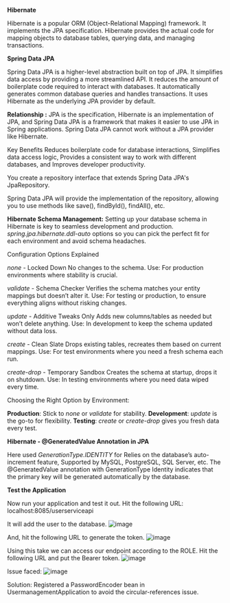 **Hibernate**

Hibernate is a popular ORM (Object-Relational Mapping) framework.
It implements the JPA specification.
Hibernate provides the actual code for mapping objects to database tables, querying data, and managing transactions.

**Spring Data JPA**

Spring Data JPA is a higher-level abstraction built on top of JPA.
It simplifies data access by providing a more streamlined API.
It reduces the amount of boilerplate code required to interact with databases.
It automatically generates common database queries and handles transactions.
It uses Hibernate as the underlying JPA provider by default.

**Relationship :**
JPA is the specification, Hibernate is an implementation of JPA, and Spring Data JPA is a framework that makes it easier to use JPA in Spring applications. 
Spring Data JPA cannot work without a JPA provider like Hibernate. 

Key Benefits Reduces boilerplate code for database interactions, Simplifies data access logic, Provides a consistent way to work with different databases, and Improves developer productivity.

You create a repository interface that extends Spring Data JPA's JpaRepository.

Spring Data JPA will provide the implementation of the repository, allowing you to use methods like save(), findById(), findAll(), etc.

**Hibernate Schema Management:**
Setting up your database schema in Hibernate is key to seamless development and production. _spring.jpa.hibernate.ddl-auto_ options so you can pick the perfect fit for each environment and avoid schema headaches.

Configuration Options Explained

_none_ - Locked Down
No changes to the schema.
Use: For production environments where stability is crucial.

_validate_ - Schema Checker
Verifies the schema matches your entity mappings but doesn’t alter it.
Use: For testing or production, to ensure everything aligns without risking changes.

_update_ - Additive Tweaks Only
Adds new columns/tables as needed but won’t delete anything.
Use: In development to keep the schema updated without data loss.

_create_ - Clean Slate
Drops existing tables, recreates them based on current mappings.
Use: For test environments where you need a fresh schema each run.

_create-drop_ - Temporary Sandbox
Creates the schema at startup, drops it on shutdown.
Use: In testing environments where you need data wiped every time.

Choosing the Right Option by Environment:

**Production**: Stick to _none_ or _validate_ for stability.
**Development**: _update_ is the go-to for flexibility.
**Testing**: _create_ or _create-drop_ gives you fresh data every test.

**Hibernate - @GeneratedValue Annotation in JPA**

Here used _GenerationType.IDENTITY_ for Relies on the database’s auto-increment feature, Supported by MySQL, PostgreSQL, SQL Server, etc.  The @GeneratedValue annotation with GenerationType Identity indicates that the primary key will be generated automatically by the database.

**Test the Application**

Now run your application and test it out. Hit the following URL:
localhost:8085/userserviceapi

It will add the user to the database.
![image](https://github.com/user-attachments/assets/0f3e007d-d000-46bd-acc3-5b12ef69a8eb)

And, hit the following URL to generate the token.
![image](https://github.com/user-attachments/assets/fef77492-58ab-4db7-9794-f5fa4d660098)

Using this take we can access our endpoint according to the ROLE. Hit the following URL and put the Bearer token.
![image](https://github.com/user-attachments/assets/055ce7f6-d85a-4134-b064-59442c9d5530)

Issue faced:
![image](https://github.com/user-attachments/assets/8b50892a-8263-4050-b7e3-c5faa05d32e4)

Solution:
Registered a PasswordEncoder bean in UsermanagementApplication to avoid the circular-references issue.


